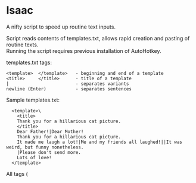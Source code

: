 # Isaac
A nifty script to speed up routine text inputs.

Script reads contents of templates.txt, allows rapid creation and pasting of routine texts.\
Running the script requires previous installation of AutoHotkey.

templates.txt tags:
```
<template>  </template>   - beginning and end of a template
<title>     </title>      - title of a template
|                         - separates variants
newline (Enter)           - separates sentences
```

Sample templates.txt:
```
  <template>\
    <title>
    Thank you for a hillarious cat picture.  
    </title>
    Dear Father!|Dear Mother!
    Thank you for a hillarious cat picture.
    It made me laugh a lot!|Me and my friends all laughed!||It was weird, but funny nonetheless.
    |Please don't send more.
    Lots of love!
  </template>
 ```
All tags (<template> and <title>) are mandatory.\
Newline separates sentences, | separates variants.\
Beginning a line with | will make it blank by default.\
Me and my friends all laughed!||It was weird, but funny nonetheless   <- will result in having blank as an option.

After running the script it is reuired to load the template file by pressing Shift+Ctrl+F20\
To choose a template press Shift+Ctrl+F1-F19.\
To toggle between options in sentences press Shift+Ctrl+F1-F19, after running out of options sentences will cycle to the beginning.\
Options will be displayed in Isaac window and as a tooltip near the mouse pointer.                                                                      
To paste created text press Shift+Ctrl+F20 (the cursor has to be active in the position where the text is pasted, otherwise text will be lost).
                                                                         

Known TODO's:\
  -add better explanation to what the script does, possibly images/video\
  -translate comments to english, reformat code\
  -check syntax before loading script, add error messages\
  -allow for templates to be longer than 19 lines
